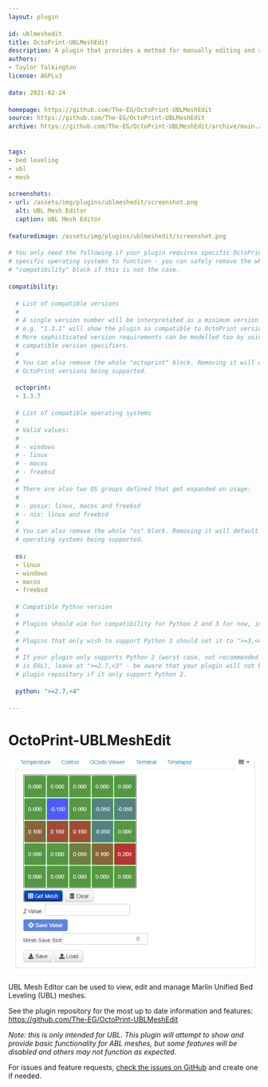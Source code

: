 ```yaml
---
layout: plugin

id: ublmeshedit
title: OctoPrint-UBLMeshEdit
description: A plugin that provides a method for manually editing and saving/loading UBL meshes.
authors:
- Taylor Talkington
license: AGPLv3

date: 2021-02-24

homepage: https://github.com/The-EG/OctoPrint-UBLMeshEdit
source: https://github.com/The-EG/OctoPrint-UBLMeshEdit
archive: https://github.com/The-EG/OctoPrint-UBLMeshEdit/archive/main.zip


tags:
- bed leveling
- ubl
- mesh

screenshots:
- url: /assets/img/plugins/ublmeshedit/screenshot.png
  alt: UBL Mesh Editor
  caption: UBL Mesh Editor

featuredimage: /assets/img/plugins/ublmeshedit/screenshot.png

# You only need the following if your plugin requires specific OctoPrint versions or
# specific operating systems to function - you can safely remove the whole
# "compatibility" block if this is not the case.

compatibility:

  # List of compatible versions
  #
  # A single version number will be interpretated as a minimum version requirement,
  # e.g. "1.3.1" will show the plugin as compatible to OctoPrint versions 1.3.1 and up.
  # More sophisticated version requirements can be modelled too by using PEP440
  # compatible version specifiers.
  #
  # You can also remove the whole "octoprint" block. Removing it will default to all
  # OctoPrint versions being supported.

  octoprint:
  - 1.3.7

  # List of compatible operating systems
  #
  # Valid values:
  #
  # - windows
  # - linux
  # - macos
  # - freebsd
  #
  # There are also two OS groups defined that get expanded on usage:
  #
  # - posix: linux, macos and freebsd
  # - nix: linux and freebsd
  #
  # You can also remove the whole "os" block. Removing it will default to all
  # operating systems being supported.

  os:
  - linux
  - windows
  - macos
  - freebsd

  # Compatible Python version
  #
  # Plugins should aim for compatibility for Python 2 and 3 for now, in which case the value should be ">=2.7,<4".
  #
  # Plugins that only wish to support Python 3 should set it to ">=3,<4".
  #
  # If your plugin only supports Python 2 (worst case, not recommended for newly developed plugins since Python 2
  # is EOL), leave at ">=2.7,<3" - be aware that your plugin will not be allowed to register on the
  # plugin repository if it only support Python 2.

  python: ">=2.7,<4"

---
```


# OctoPrint-UBLMeshEdit

![screenshot](/assets/img/plugins/ublmeshedit/screenshot.png)

UBL Mesh Editor can be used to view, edit and manage Marlin Unified Bed Leveling (UBL) meshes. 

See the plugin repository for the most up to date information and features: https://github.com/The-EG/OctoPrint-UBLMeshEdit

*Note: this is only intended for UBL. This plugin will attempt to show and provide basic functionality for ABL meshes, but some features will be disabled and others may not function as expected.*

For issues and feature requests, [check the issues on GitHub](https://github.com/The-EG/OctoPrint-UBLMeshEdit/issues) and create one if needed.

